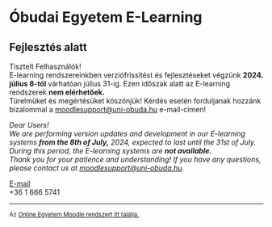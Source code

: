# Óbudai Egyetem E-Learning
## Fejlesztés alatt

Tisztelt Felhasználók!\
E-learning rendszereinkben verziófrissítést és fejlesztéseket végzünk **2024. július 8-tól** várhatóan július 31-ig. Ezen időszak alatt az E-learning rendszerek **nem elérhetőek.**\
Türelmüket és megértésüket köszönjük! Kérdés esetén forduljanak hozzánk bizalommal a moodlesupport@uni-obuda.hu e-mail-címen!

*Dear Users!\
We are performing version updates and development in our E-learning systems **from the 8th of July,** 2024, expected to last until the 31st of July. During this period, the E-learning systems are **not available.**\
Thank you for your patience and understanding! If you have any questions, please contact us at moodlesupport@uni-obuda.hu.*

[E-mail](mailto:moodlesupport@uni-obuda.hu)\
+36 1 666 5741

---

<sub>Az [Online Egyetem Moodle rendszert itt találja.](https://onlineegyetem.uni-obuda.hu)</sub>
